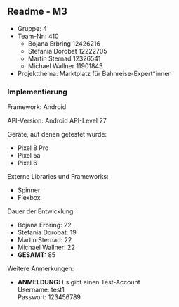 ## Readme - M3

- Gruppe: 4
- Team-Nr.: 410
  - Bojana Erbring 12426216
  - Stefania Dorobat 12222705
  - Martin Sternad 12326541
  - Michael Wallner 11901843
- Projektthema: Marktplatz für Bahnreise-Expert*innen

### Implementierung

Framework: Android

API-Version: Android API-Level 27

Geräte, auf denen getestet wurde:
  - Pixel 8 Pro
  - Pixel 5a
  - Pixel 6

Externe Libraries und Frameworks:
  - Spinner
  - Flexbox

Dauer der Entwicklung:
  - Bojana Erbring: 22
  - Stefania Dorobat: 19
  - Martin Sternad: 22
  - Michael Wallner: 22
  - **GESAMT:** 85

Weitere Anmerkungen:
  - **ANMELDUNG:** Es gibt einen Test-Account  
    Username: test1  
    Passwort: 123456789
